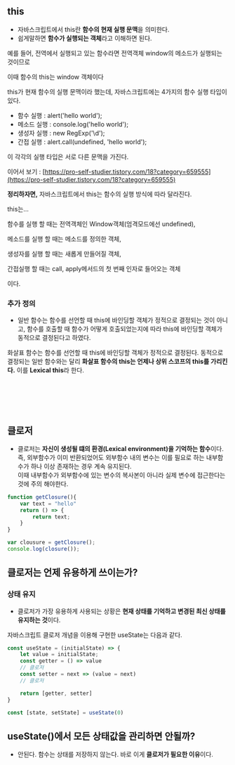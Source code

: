 ## this

- 자바스크립트에서 this란 **함수의 현재 실행 문맥**을 의미한다.
- 쉽게말하면 **함수가 실행되는 객체**라고 이해하면 된다.

예를 들어, 전역에서 실행되고 있는 함수라면 전역객체 window의 메소드가 실행되는 것이므로

이때 함수의 this는 window 객체이다

this가 현재 함수의 실행 문맥이라 했는데, 자바스크립트에는 4가지의 함수 실행 타입이 있다.

- 함수 실행 : alert('hello world');
- 메소드 실행 : console.log('hello world');
- 생성자 실행 : new RegExp('\d');
- 간접 실행 : alert.call(undefined, 'hello world');

이 각각의 실행 타입은 서로 다른 문맥을 가진다.

이어서 보기 : [https://pro-self-studier.tistory.com/18?category=659555](https://pro-self-studier.tistory.com/18?category=659555)

**정리하자면,** 자바스크립트에서 this는 함수의 실행 방식에 따라 달라진다.

this는...

함수를 실행 할 때는 전역객체인 Window객체(엄격모드에선 undefined),

메소드를 실행 할 때는 메소드를 정의한 객체,

생성자를 실행 할 때는 새롭게 만들어질 객체,

간접실행 할 때는 call, apply메서드의 첫 번째 인자로 들어오는 객체

이다.

### 추가 정의 

- 일반 함수는 함수를 선언할 때 this에 바인딩할 객체가 정적으로 결정되는 것이 아니고, 함수를 호출할 때 함수가 어떻게 호출되었는지에 따라 this에 바인딩할 객체가 동적으로 결정된다고 하였다. 

화살표 함수는 함수를 선언할 때 this에 바인딩할 객체가 정적으로 결정된다. 동적으로 결정되는 일반 함수와는 달리 **화살표 함수의 this는 언제나 상위 스코프의 this를 가리킨다.** 이를 **Lexical this**라 한다.

<br/>
<br/><br/><br/>

## 클로저
- 클로저는 **자신이 생성될 떄의 환경(Lexical environment)을 기억하는 함수**이다.   
즉, 외부함수가 이미 반환되었어도 외부함수 내의 변수는 이를 필요로 하는 내부함수가 하나 이상 존재하는 경우 계속 유지된다.   
이때 내부함수가 외부함수에 있는 변수의 복사본이 아니라 실제 변수에 접근한다는 것에 주의 해야한다.

```js
function getClosure(){
    var text = "hello"
    return () => {
        return text;
    }
}

var clousure = getClosure();
console.log(closure());
```

## 클로저는 언제 유용하게 쓰이는가?
### 상태 유지
- 클로저가 가장 유용하게 사용되는 상황은 **현재 상태를 기억하고 변경된 최신 상태를 유지하는 것**이다. 

자바스크립트 클로저 개념을 이용해 구현한 useState는 다음과 같다.
```js
const useState = (initialState) => { 
    let value = initialState;
    const getter = () => value 
    // 클로저 
    const setter = next => (value = next) 
    // 클로저 

    return [getter, setter] 
} 

const [state, setState] = useState(0)
```

## useState()에서 모든 상태값을 관리하면 안될까?
- 안된다. 함수는 상태를 저장하지 않는다. 바로 이게 **클로저가 필요한 이유**이다.
